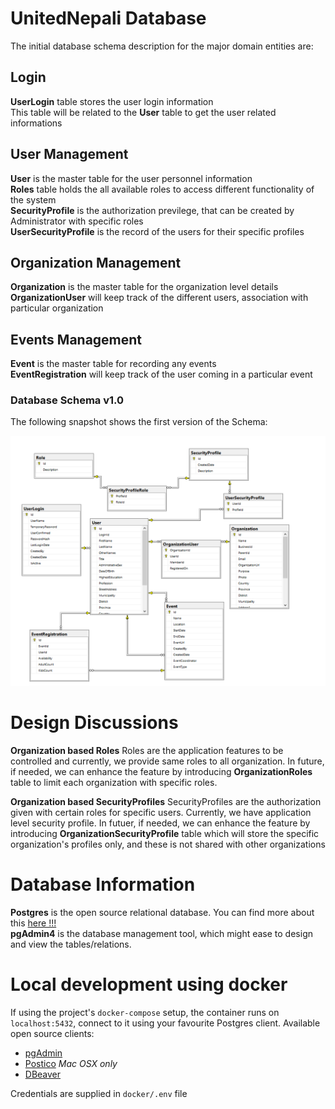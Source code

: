 # UnitedNepali Database

The initial database schema description for the major domain entities are:  

## Login 
**UserLogin** table stores the user login information  
This table will be related to the **User** table to get the user related informations  

## User Management

**User** is the master table for the user personnel information  
**Roles** table holds the all available roles to access different functionality of the system  
**SecurityProfile** is the authorization previlege, that can be created by Administrator with specific roles  
**UserSecurityProfile** is the record of the users for their specific profiles  

## Organization Management

**Organization** is the master table for the organization level details  
**OrganizationUser** will keep track of the different users, association with particular organization  

## Events Management
**Event** is the master table for recording any events  
**EventRegistration** will keep track of the user coming in a particular event  


### Database Schema v1.0
The following snapshot shows the first version of the Schema:  

![UnitedNepaliDb Schema](diagrams/UnitedNepaliDb-Schema-v1.0.png)  


# Design Discussions
**Organization based Roles**
Roles are the application features to be controlled and currently, we provide same roles to all organization.
In future, if needed, we can enhance the feature by introducing **OrganizationRoles** table to limit each organization with specific roles.

**Organization based SecurityProfiles**
SecurityProfiles are the authorization given with certain roles for specific users. Currently, we have application level security profile. 
In futuer, if needed, we can enhance the feature by introducing **OrganizationSecurityProfile** table which will store the specific organization's profiles only,
and these is not shared with other organizations


# Database Information 

**Postgres** is the open source relational database. You can find more about this [here !!!](https://www.postgresql.org/)  
**pgAdmin4** is the database management tool, which might ease to design and view the tables/relations. 

# Local development using docker

If using the project's `docker-compose` setup, the container runs on `localhost:5432`, connect to it using your favourite Postgres client.
Available open source clients:
* [pgAdmin](https://www.pgadmin.org/)
* [Postico](https://eggerapps.at/postico/) _Mac OSX only_
* [DBeaver](https://dbeaver.io/)

Credentials are supplied in `docker/.env` file
